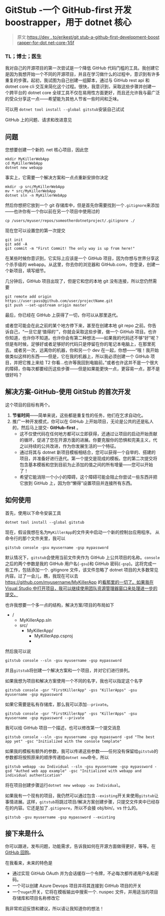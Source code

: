 # GitStub -一个 GitHub-first 开发 boostrapper，用于 dotnet 核心

> 原文:[https://dev . to/erikest/git stub-a-github-first-development-boost rapper-for-dot net-core-1i5f](https://dev.to/erikest/gitstub-a-github-first-development-boostrapper-for-dotnet-core-1i5f)

### TL；博士；医生

我对自己的开源项目的第一次尝试是一个降低 GitHub 代码门槛的工具。我创建它是因为我想开始一个不同的开源项目，并且在学习做什么的过程中，意识到有许多重复的步骤。起初，我试图为自己创建一组脚本，通过与 GitHub rest api 和 dotnet core cli 交互来简化这个过程。很快，我意识到，采取这些步骤并创建一个跨平台的 dotnet core 全球工具不仅在易用性方面更好，而且还允许我与最广泛的受众分享这一点——希望能为其他人节省一些时间和乏味。

可以用
`dotnet tool install --global gitstub`安装自己试试

GitHub 上的问题、请求和改进意见

## [](#problem)问题

您想要创建一个新的. net 核心项目，因此您

```
mkdir MyKillerWebApp
cd MyKillerWebApp
dotnet new webapp 
```

事实上，它需要一个解决方案和一点点重新安排你决定

```
mkdir -p src/MyKillerWebApp
mv * src/MyKillerWebApp
dotnet sln -n MyKillerWebApp 
```

然后你想把它放到一个 git 存储库中，但是首先你需要找到一个`.gitignore`来添加——也许你有一个你以前在另一个项目中使用过的

```
cp /users/myuser/repos/someotherdotnetproject/.gitignore ./ 
```

现在您可以设置您的第一次提交

```
git init
git add -A
git commit -m "First Commit! The only way is up from here!" 
```

在某些时候你意识到，它实际上应该是一个 GitHub 项目，因为你想与世界分享这个杀手级的 webapp。从这里，你去你的浏览器和 GitHub.com，你登录，创建一个新项目，填写细节。

几分钟后，GitHub 项目出现了，但是它和您的本地 git 没有连接，所以您仍然需要

```
git remote add origin https://user:pass@github.com/user/projectName.git
git push --set-upstream origin master 
```

最后，你已经在 GitHub 上获得了一切，你可以从那里迭代。

或者您可能会在此之前的某个地方停下来，甚至在创建本地 git repo 之前。你告诉自己，“一旦它是‘值得的’”，你就会采取这些步骤，做一个 GitHub 项目。也许你知道，也许你不知道。也许你会有第二种想法——如果我的代码还不够“好”呢？但是有时候，足够好或者足够好的代码只是停留在你的笔记本电脑上，在那里死去。或者另一次，远离你的机器，你和另一个 dev 在一起，你想——“哦！我开始做类似这样的东西——但是，它在我的机器上，所以我必须创建一个 GitHub 项目，并把它推上来给 T2 你看...也许等我回到电脑前。”或者也许这并不是一个很大的障碍，你每次都要经历这些步骤——但是如果能更快一点，更容易一点，那不是很好吗？

## [](#solution-githubfirst-development-with-gitstub)解决方案-GitHub-使用 GitStub 的首次开发

这个项目的目标有两个。

1.  **节省时间**——简单来说，这些都是重复性的任务，他们在乞求自动化。
2.  推广一种开发模式，你可以在 GitHub 上开始项目，无论是公共的还是私人的，然后马上提交- **GitHub-first** 。
    *   这不仅使代码在任何地方都可以立即获得，还通过让项目的启动开始贡献的循环，促进了您在开源方面的进展。你要克服你的恐惧和完美主义，代之以持续的公共改进，作为你发展生活的一个特征。
    *   通过将其与 dotnet 新项目模板相结合，您可以获得一个自举的、搭建的项目，并准备好进行迭代。第一个提交是现成的模板。您的第二次提交将包含基本模板和您到目前为止添加的值之间的所有增量——您可以开始了！
    *   希望它能消除一个小小的障碍，这个障碍可能会阻止你尝试一些东西并把它放到 GitHub 上，因为你“懒得”设置项目并连接所有东西。

## [](#how-to-use)如何使用

首先，使用以下命令安装工具

`dotnet tool install --global gitstub`

现在，假设我想在名为`MyKillerApp`的文件夹中启动一个新的控制台应用程序。
从命令行的那个文件夹里，我可以

```
gitstub console -gsu myusername -gsp mypassword 
```

默认情况下，`gitstub`会使用当前文件夹作为 GitHub 上公共项目的名称。`console`之后的两个参数是我的 GitHub 用户名(`-gsu`)和 GitHub 密码(`-gsp`)。这将完成一些工作，包括添加一个. gitignore 文件，该文件忽略了 dotnet 项目的大多数常见内容。过了一会儿，瞧，我现在可以去 https://github.com/myusername/MyKillerApp 的[看那里的一切了。如果我在 Visual Studio 中打开项目，我可以继续使用团队资源管理器窗口来处理进一步的提交。](https://github.com/myusername/MyKillerApp)

也许我想要一个多一点的结构，解决方案/项目的布局如下

*   /
    *   MyKillerApp.sln
    *   src/
        *   MyKillerApp/
            *   MyKillerApp.csproj
            *   <other files=""></other>

然后我可以说

```
gitstub console --sln -gsu myusername -gsp mypassword 
```

并且`gitstub`将创建一个解决方案和一个项目，并对它们进行排列。

如果我想为项目和解决方案使用一个不同的名字，我也可以指定这个名字

```
gitstub console -gsr "FirstKillerApp" -gss "KillerApps" -gsu myusername -gsp mypassword 
```

如果它需要是私有存储库，那么我可以添加`--private`。

```
gitstub console -gsr "FirstKillerApp" -gss "KillerApps" -gsu myusername -gsp mypassword --private 
```

我可以给 GitHub 项目一个描述，也可以修改第一个提交消息

```
gitstub console --sln -gsu myusername -gsp mypassword -gsd "The best app yet" -gsc "Initialized with the console template" 
```

如果我的模板有额外的参数，我可以传递这些参数——任何没有保留给`gitstub`的参数都将按照原来的顺序传递给`dotnet new`命令，所以

```
gitstub webapp -au Individual --sln -gsu myusername -gsp mypassword -gsd "Authed web app example" -gsc "Initialized with webapp and individual authentication" 
```

将在项目创建步骤运行`dotnet new webapp -au Individual`。

如果我有一个现有的项目，我仍然可以通过包含`--existing`开关来使用`gitstub`让事情进展。这样，`gitstub`将跳过项目/解决方案创建步骤，只提交文件夹中已经存在的内容。它还是加了`.gitignore`，所以不会接 obj/bin/。vs 什么的。

```
gitstub -gsu myusername -gsp mypassword --existing 
```

## [](#whats-next)接下来是什么

你可以跟进，发布问题，功能需求，告诉我如何在开源方面做得更好，等等。在 [GitHub 回购](https://github.com/erikest/gitstub)。

在我看来，未来的特色是

*   通过实现 GitHub OAuth 并为会话缓存一个令牌，不必每次都传递用户名和密码。
*   一个可以创建 Azure Devops 项目并将其连接到 GitHub 项目的开关
*   一个`nuget`开关，它将在模板输出中搜索一个. nuspec 文件，并用适当的项目存储库和项目名称修改它

我非常欢迎反馈和建议，所以请让我知道你的想法！